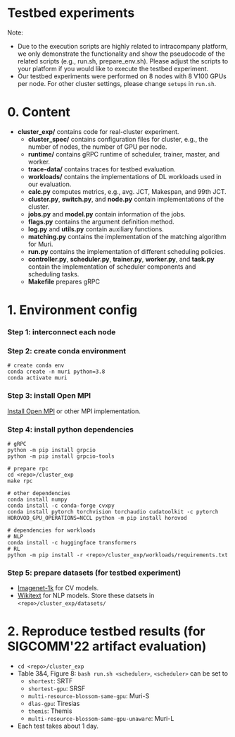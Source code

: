 # Testbed experiments
Note: 
- Due to the execution scripts are highly related to intracompany platform, we only demonstrate the functionality and show the pseudocode of the related scripts (e.g., run.sh, prepare_env.sh). Please adjust the scripts to your platform if you would like to execute the testbed experiment.
- Our testbed experiments were performed on 8 nodes with 8 V100 GPUs per node. For other cluster settings, please change ```setups``` in ```run.sh```.

# 0. Content
- **cluster_exp/** contains code for real-cluster experiment.
  - **cluster_spec/** contains configuration files for cluster, e.g., the number of nodes, the number of GPU per node.
  - **runtime/** contains gRPC runtime of scheduler, trainer, master, and worker.
  - **trace-data/** contains traces for testbed evaluation.
  - **workloads/** contains the implementations of DL workloads used in our evaluation.
  - **calc.py** computes metrics, e.g., avg. JCT, Makespan, and 99th JCT.
  - **cluster.py**, **switch.py**, and **node.py** contain implementations of the cluster.
  - **jobs.py** and **model.py** contain information of the jobs.
  - **flags.py** contains the argument definition method.
  - **log.py** and **utils.py** contain auxiliary functions.
  - **matching.py** contains the implementation of the matching algorithm for Muri.
  - **run.py** contains the implementation of different scheduling policies.
  - **controller.py**, **scheduler.py**, **trainer.py**, **worker.py**, and **task.py** contain the implementation of scheduler components and scheduling tasks.
  - **Makefile** prepares gRPC

# 1. Environment config
### Step 1: interconnect each node

### Step 2: create conda environment
```
# create conda env
conda create -n muri python=3.8
conda activate muri
```

### Step 3: install Open MPI
[Install Open MPI](https://www.open-mpi.org/faq/?category=building#easy-build) or other MPI implementation.

### Step 4: install python dependencies
```
# gRPC
python -m pip install grpcio
python -m pip install grpcio-tools

# prepare rpc
cd <repo>/cluster_exp
make rpc

# other dependencies
conda install numpy
conda install -c conda-forge cvxpy
conda install pytorch torchvision torchaudio cudatoolkit -c pytorch
HOROVOD_GPU_OPERATIONS=NCCL python -m pip install horovod

# dependencies for workloads
# NLP
conda install -c huggingface transformers
# RL
python -m pip install -r <repo>/cluster_exp/workloads/requirements.txt
```

### Step 5: prepare datasets (for testbed experiment)
- [Imagenet-1k](https://academictorrents.com/details/a306397ccf9c2ead27155983c254227c0fd938e2) for CV models.
- [Wikitext](https://huggingface.co/datasets/wikitext) for NLP models.
Store these datsets in ```<repo>/cluster_exp/datasets/```

# 2. Reproduce testbed results (for SIGCOMM'22 artifact evaluation)
- ```cd <repo>/cluster_exp```
- Table 3&4, Figure 8: ```bash run.sh <scheduler>```, ```<scheduler>``` can be set to
  - ```shortest```: SRTF
  - ```shortest-gpu```: SRSF
  - ```multi-resource-blossom-same-gpu```: Muri-S
  - ```dlas-gpu```: Tiresias
  - ```themis```: Themis
  - ```multi-resource-blossom-same-gpu-unaware```: Muri-L
- Each test takes about 1 day.
